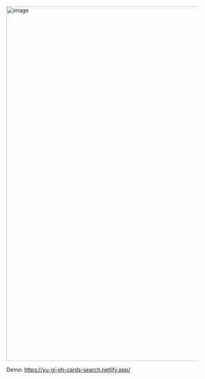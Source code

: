 <img width="930" alt="image" src="https://user-images.githubusercontent.com/59810304/178573626-63f9ea0e-2d40-4200-a411-ef2ab606f338.png">


Demo: https://yu-gi-oh-cards-search.netlify.app/
